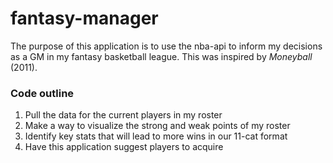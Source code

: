 # fantasy-manager
The purpose of this application is to use the nba-api to inform my decisions as a GM in my fantasy basketball league. This was inspired by <i>Moneyball</i> (2011).

### Code outline 
1. Pull the data for the current players in my roster
2. Make a way to visualize the strong and weak points of my roster
3. Identify key stats that will lead to more wins in our 11-cat format
4. Have this application suggest players to acquire
